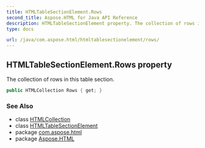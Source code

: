 ```yaml
---
title: HTMLTableSectionElement.Rows
second_title: Aspose.HTML for Java API Reference
description: HTMLTableSectionElement property. The collection of rows in this table section
type: docs

url: /java/com.aspose.html/htmltablesectionelement/rows/
---
```

## HTMLTableSectionElement.Rows property

The collection of rows in this table section.

```java
public HTMLCollection Rows { get; }
```

### See Also

* class [HTMLCollection](../../../com.aspose.html.collections/htmlcollection/)
* class [HTMLTableSectionElement](../)
* package [com.aspose.html](../../../com.aspose.html/)
* package [Aspose.HTML](../../../)
